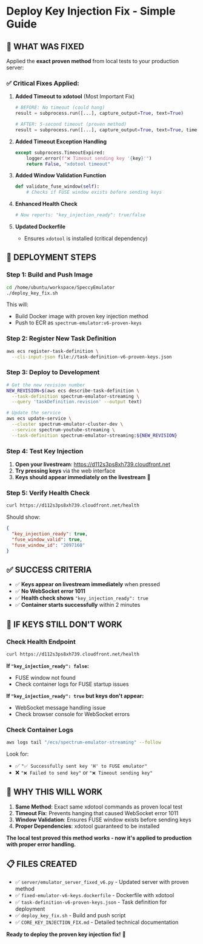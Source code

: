 # Deploy Key Injection Fix - Simple Guide

## 🎯 **WHAT WAS FIXED**

Applied the **exact proven method** from local tests to your production server:

### ✅ **Critical Fixes Applied:**

1. **Added Timeout to xdotool** (Most Important Fix)
   ```python
   # BEFORE: No timeout (could hang)
   result = subprocess.run([...], capture_output=True, text=True)
   
   # AFTER: 5-second timeout (proven method)
   result = subprocess.run([...], capture_output=True, text=True, timeout=5)
   ```

2. **Added Timeout Exception Handling**
   ```python
   except subprocess.TimeoutExpired:
       logger.error(f"❌ Timeout sending key '{key}'")
       return False, "xdotool timeout"
   ```

3. **Added Window Validation Function**
   ```python
   def validate_fuse_window(self):
       # Checks if FUSE window exists before sending keys
   ```

4. **Enhanced Health Check**
   ```python
   # Now reports: "key_injection_ready": true/false
   ```

5. **Updated Dockerfile**
   - Ensures `xdotool` is installed (critical dependency)

## 🚀 **DEPLOYMENT STEPS**

### **Step 1: Build and Push Image**
```bash
cd /home/ubuntu/workspace/SpeccyEmulator
./deploy_key_fix.sh
```

This will:
- Build Docker image with proven key injection method
- Push to ECR as `spectrum-emulator:v6-proven-keys`

### **Step 2: Register New Task Definition**
```bash
aws ecs register-task-definition \
  --cli-input-json file://task-definition-v6-proven-keys.json
```

### **Step 3: Deploy to Development**
```bash
# Get the new revision number
NEW_REVISION=$(aws ecs describe-task-definition \
  --task-definition spectrum-emulator-streaming \
  --query 'taskDefinition.revision' --output text)

# Update the service
aws ecs update-service \
  --cluster spectrum-emulator-cluster-dev \
  --service spectrum-youtube-streaming \
  --task-definition spectrum-emulator-streaming:${NEW_REVISION}
```

### **Step 4: Test Key Injection**

1. **Open your livestream**: https://d112s3ps8xh739.cloudfront.net
2. **Try pressing keys** via the web interface
3. **Keys should appear immediately on the livestream** 🎉

### **Step 5: Verify Health Check**
```bash
curl https://d112s3ps8xh739.cloudfront.net/health
```

Should show:
```json
{
  "key_injection_ready": true,
  "fuse_window_valid": true,
  "fuse_window_id": "2097160"
}
```

## ✅ **SUCCESS CRITERIA**

- ✅ **Keys appear on livestream immediately** when pressed
- ✅ **No WebSocket error 1011** 
- ✅ **Health check shows** `"key_injection_ready": true`
- ✅ **Container starts successfully** within 2 minutes

## 🔧 **IF KEYS STILL DON'T WORK**

### **Check Health Endpoint**
```bash
curl https://d112s3ps8xh739.cloudfront.net/health
```

**If `"key_injection_ready": false`:**
- FUSE window not found
- Check container logs for FUSE startup issues

**If `"key_injection_ready": true` but keys don't appear:**
- WebSocket message handling issue
- Check browser console for WebSocket errors

### **Check Container Logs**
```bash
aws logs tail "/ecs/spectrum-emulator-streaming" --follow
```

Look for:
- ✅ `"✅ Successfully sent key 'H' to FUSE emulator"`
- ❌ `"❌ Failed to send key"` or `"❌ Timeout sending key"`

## 🎯 **WHY THIS WILL WORK**

1. **Same Method**: Exact same xdotool commands as proven local test
2. **Timeout Fix**: Prevents hanging that caused WebSocket error 1011
3. **Window Validation**: Ensures FUSE window exists before sending keys
4. **Proper Dependencies**: xdotool guaranteed to be installed

**The local test proved this method works - now it's applied to production with proper error handling.**

## 📋 **FILES CREATED**

- ✅ `server/emulator_server_fixed_v6.py` - Updated server with proven method
- ✅ `fixed-emulator-v6-keys.dockerfile` - Dockerfile with xdotool
- ✅ `task-definition-v6-proven-keys.json` - Task definition for deployment
- ✅ `deploy_key_fix.sh` - Build and push script
- ✅ `CORE_KEY_INJECTION_FIX.md` - Detailed technical documentation

**Ready to deploy the proven key injection fix!** 🚀
